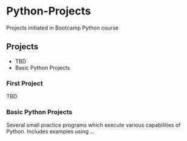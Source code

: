 # Python-Projects
Projects initiated in Bootcamp Python course
## Projects
* TBD
* Basic Python Projects

### First Project
TBD


### Basic Python Projects
Several small practice programs which execute various capabilities of Python. 
Includes examples using ...



